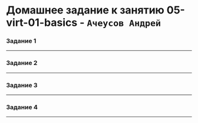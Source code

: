 # Домашнее задание к занятию  05-virt-01-basics - `Ачеусов Андрей`

### Задание 1





---



### Задание 2





---



### Задание 3





---



### Задание 4





---


